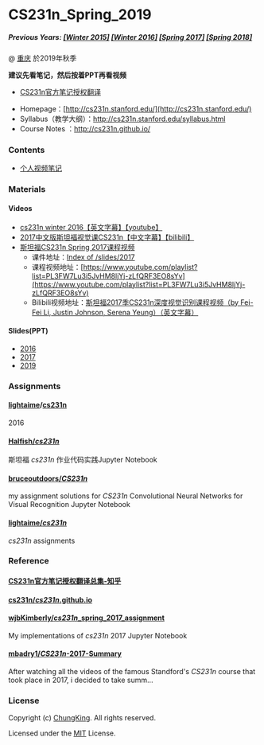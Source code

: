 # CS231n_Spring_2019

##### Previous Years: [[Winter 2015]](http://cs231n.stanford.edu/2015) [[Winter 2016]](http://cs231n.stanford.edu/2016) [[Spring 2017]](http://cs231n.stanford.edu/2017) [[Spring 2018]](http://cs231n.stanford.edu/2018)

@ [重庆](https://github.com/HuangCongQing/) 於2019年秋季

**建议先看笔记，然后按着PPT再看视频**
- [CS231n官方笔记授权翻译](https://zhuanlan.zhihu.com/p/21930884)


* Homepage：[http://cs231n.stanford.edu/](http://cs231n.stanford.edu/)
* Syllabus（教学大纲）：http://cs231n.stanford.edu/syllabus.html
* Course Notes ：http://cs231n.github.io/
### Contents

* [个人视频笔记](https://www.yuque.com/huangzhongqing/zx8rb3)

### Materials

#### Videos

* [cs231n winter 2016【英文字幕】【youtube】](https://www.youtube.com/channel/UCPk8m_r6fkUSYmvgCBwq-sw/playlists)
* [2017中文版斯坦福视觉课CS231n【中文字幕】【bilibili】](https://space.bilibili.com/216720985/channel/detail?cid=32406)
* [斯坦福CS231n Spring 2017课程视频](https://zhuanlan.zhihu.com/p/28488268)
  * 课件地址：[Index of /slides/2017](http://cs231n.stanford.edu/slides/2017/)
  * 课程视频地址：[https://www.youtube.com/playlist?list=PL3FW7Lu3i5JvHM8ljYj-zLfQRF3EO8sYv](https://www.youtube.com/playlist?list=PL3FW7Lu3i5JvHM8ljYj-zLfQRF3EO8sYv)
  * Bilibili视频地址：[斯坦福2017季CS231n深度视觉识别课程视频（by Fei-Fei Li, Justin Johnson, Serena Yeung）（英文字幕）](http://www.bilibili.com/video/av13260183/#page=1)
  
  
  
#### Slides(PPT)

* [2016](Slides/2016/)
* [2017](Slides/2017/)
* [2019](Slides/2019/)


### Assignments


#### [lightaime](https://github.com/lightaime)/**[cs231n](https://github.com/lightaime/cs231n)**
2016

#### [Halfish/*cs231n*](https://github.com/Halfish/cs231n)
斯坦福 *cs231n* 作业代码实践Jupyter Notebook


####  [bruceoutdoors/*CS231n*](https://github.com/bruceoutdoors/CS231n) 
my assignment solutions for *CS231n* Convolutional Neural Networks for Visual Recognition
Jupyter Notebook

#### [lightaime/*cs231n*](https://github.com/lightaime/cs231n)
*cs231n* assignments




### Reference
#### [CS231n官方笔记授权翻译总集-知乎](https://zhuanlan.zhihu.com/p/21930884)



#### [cs231n/*cs231n*.github.io](https://github.com/cs231n/cs231n.github.io)
    
####  [wjbKimberly/*cs231n*_spring_2017_assignment](https://github.com/wjbKimberly/cs231n_spring_2017_assignment)
My implementations of *cs231n* 2017 Jupyter Notebook

    
####  [mbadry1/*CS231n*-2017-Summary](https://github.com/mbadry1/CS231n-2017-Summary)
After watching all the videos of the famous Standford's *CS231n* course that took place in 2017, i decided to take summ…

### License

Copyright (c) [ChungKing](https://github.com/HuangCongQing/). All rights reserved.

Licensed under the [MIT](./LICENSE) License.
